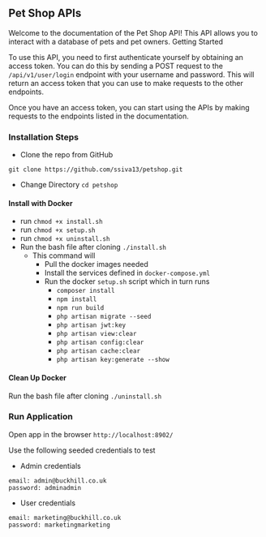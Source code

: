 ## Pet Shop APIs

Welcome to the documentation of the Pet Shop API! This API allows you to interact with a database of pets and pet owners.
Getting Started

To use this API, you need to first authenticate yourself by obtaining an access token. 
You can do this by sending a POST request to the `/api/v1/user/login` endpoint with your username and password. 
This will return an access token that you can use to make requests to the other endpoints.

Once you have an access token, you can start using the APIs by making requests to the endpoints listed in the documentation.

### Installation Steps
- Clone the repo from GitHub
```
git clone https://github.com/ssiva13/petshop.git
```
- Change Directory `cd petshop`

#### Install with Docker
- run `chmod +x install.sh`
- run `chmod +x setup.sh`
- run `chmod +x uninstall.sh`
- Run the bash file after cloning `./install.sh`
  - This command will
      - Pull the docker images needed
      - Install the services defined in `docker-compose.yml`
      - Run the docker `setup.sh` script which in turn runs
        - `composer install`
        - `npm install`
        - `npm run build`
        - `php artisan migrate --seed`
        - `php artisan jwt:key`
        - `php artisan view:clear`
        - `php artisan config:clear`
        - `php artisan cache:clear`
        - `php artisan key:generate --show`


#### Clean Up Docker
Run the bash file after cloning `./uninstall.sh`

### Run Application
Open app in the browser `http://localhost:8902/`

Use the following seeded credentials to test

- Admin credentials
```
email: admin@buckhill.co.uk
password: adminadmin
```
- User credentials

```
email: marketing@buckhill.co.uk
password: marketingmarketing
```

